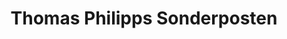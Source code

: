 ---
title: "Thomas Philipps Sonderposten"
url: /oranienburg/thomas-philipps-sonderposten/
shop: Warenhaus
---
